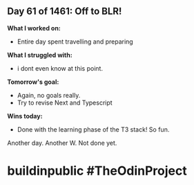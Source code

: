 ## Day 61 of 1461: Off to BLR!

**What I worked on:**

- Entire day spent travelling and preparing

**What I struggled with:**

- i dont even know at this point.

**Tomorrow's goal:**

- Again, no goals really.
- Try to revise Next and Typescript

**Wins today:**

- Done with the learning phase of the T3 stack! So fun.

Another day. Another W. Not done yet.

# buildinpublic #TheOdinProject
